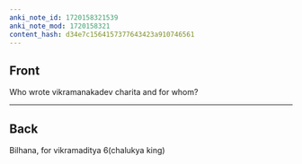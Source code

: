 ```yaml
---
anki_note_id: 1720158321539
anki_note_mod: 1720158321
content_hash: d34e7c1564157377643423a910746561
---
```


## Front

Who wrote vikramanakadev charita and for whom?

<hr/>

## Back

Bilhana, for vikramaditya 6(chalukya king)